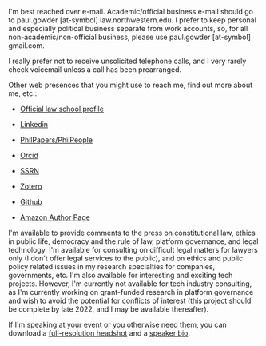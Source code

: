 I'm best reached over e-mail.  Academic/official business e-mail should go to paul.gowder [at-symbol] law.northwestern.edu.  I prefer to keep personal and especially political business separate from work accounts, so, for all non-academic/non-official business, please use paul.gowder [at-symbol] gmail.com.

I really prefer not to receive unsolicited telephone calls, and I very rarely check voicemail unless a call has been prearranged. 

Other web presences that you might use to reach me, find out more about me, etc.: 

- [Official law school profile](https://www.law.northwestern.edu/faculty/profiles/PaulAGowder/) 

- [Linkedin](http://www.linkedin.com/in/paulgowder)

- [PhilPapers/PhilPeople](https://philpeople.org/profiles/paul-gowder)

- [Orcid](http://orcid.org/0000-0001-7641-585X)

- [SSRN](https://papers.ssrn.com/sol3/cf_dev/AbsByAuth.cfm?per_id=1158647)

- [Zotero](https://www.zotero.org/paulgowder)

- [Github](https://github.com/paultopia)

- [Amazon Author Page](https://www.amazon.com/author/paulgowder) 

I'm available to provide comments to the press on constitutional law, ethics in public life, democracy and the rule of law, platform governance, and legal technology. I'm available for consulting on difficult legal matters for lawyers only (I don't offer legal services to the public), and on ethics and public policy related issues in my research specialties for companies, governments, etc. I'm also available for interesting and exciting tech projects. However, I'm currently not available for tech industry consulting, as I'm currently working on grant-funded research in platform governance and wish to avoid the potential for conflicts of interest (this project should be complete by late 2022, and I may be available thereafter).

If I'm speaking at your event or you otherwise need them, you can download a [full-resolution headshot](/gowder-headshot-fullsize.jpg) and a [speaker bio](/gowder-speaker-bio.txt).   